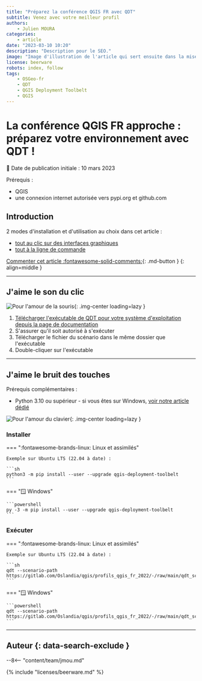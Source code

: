 ```yaml
---
title: "Préparez la conférence QGIS FR avec QDT"
subtitle: Venez avec votre meilleur profil
authors:
    - Julien MOURA
categories:
    - article
date: "2023-03-10 10:20"
description: "Description pour le SEO."
image: "Image d'illustration de l'article qui sert ensuite dans la mise en avant : réseaux sociaux, flux RSS..."
license: beerware
robots: index, follow
tags:
    - OSGeo-fr
    - QDT
    - QGIS Deployment Toolbelt
    - QGIS
---
```


# La conférence QGIS FR approche : préparez votre environnement avec QDT !

:calendar: Date de publication initiale : 10 mars 2023

Prérequis :

- QGIS
- une connexion internet autorisée vers pypi.org et github.com

## Introduction

2 modes d'installation et d'utilisation au choix dans cet article :

- [tout au clic sur des interfaces graphiques](#jaime-le-son-du-clic)
- [tout à la ligne de commande](#jaime-le-bruit-des-touches)

[Commenter cet article :fontawesome-solid-comments:](#__comments){: .md-button }
{: align=middle }

----

## J'aime le son du clic

![Pour l'amour de la souris](https://cdn.geotribu.fr/img/articles-blog-rdp/articles/2023/conf_qgis_2023_qdt/souris_old_school.gif){: .img-center loading=lazy }

1. [Télécharger l'exécutable de QDT pour votre système d'exploitation depuis la page de documentation](https://guts.github.io/qgis-deployment-cli/usage/installation.html)
1. S'assurer qu'il soit autorisé à s'exécuter
1. Télécharger le fichier du scénario dans le même dossier que l'exécutable
1. Double-cliquer sur l'exécutable

----

## J'aime le bruit des touches

Prérequis complémentaires :

- Python 3.10 ou supérieur - si vous êtes sur Windows, [voir notre article dédié](/articles/2020/2020-06-19_setup_python/)

![Pour l'amour du clavier](https://cdn.geotribu.fr/img/articles-blog-rdp/articles/2023/conf_qgis_2023_qdt/clavier_joie.gif){: .img-center loading=lazy }

### Installer

<!-- markdownlint-disable MD046 -->
=== ":fontawesome-brands-linux: Linux et assimilés"

    Exemple sur Ubuntu LTS (22.04 à date) :

    ```sh
    python3 -m pip install --user --upgrade qgis-deployment-toolbelt
    ```

=== ":window: Windows"

    ```powershell
    py -3 -m pip install --user --upgrade qgis-deployment-toolbelt
    ```

### Exécuter

=== ":fontawesome-brands-linux: Linux et assimilés"

    Exemple sur Ubuntu LTS (22.04 à date) :

    ```sh
    qdt --scenario-path https://gitlab.com/Oslandia/qgis/profils_qgis_fr_2022/-/raw/main/qdt_scenarii/scenario.qdt.yml
    ```

=== ":window: Windows"

    ```powershell
    qdt --scenario-path https://gitlab.com/Oslandia/qgis/profils_qgis_fr_2022/-/raw/main/qdt_scenarii/scenario.qdt.yml
    ```

----

## Auteur {: data-search-exclude }

--8<-- "content/team/jmou.md"

{% include "licenses/beerware.md" %}
